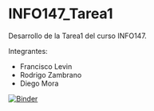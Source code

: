 # INFO147_Tarea1
Desarrollo de la Tarea1 del curso INFO147.

Integrantes:
- Francisco Levin
- Rodrigo Zambrano
- Diego Mora


[![Binder](https://mybinder.org/badge_logo.svg)](https://mybinder.org/v2/gh/rodrigozzh/PRUEBA/HEAD?urlpath=voila%2Frender%2Finfo147_tarea1.ipynb)
